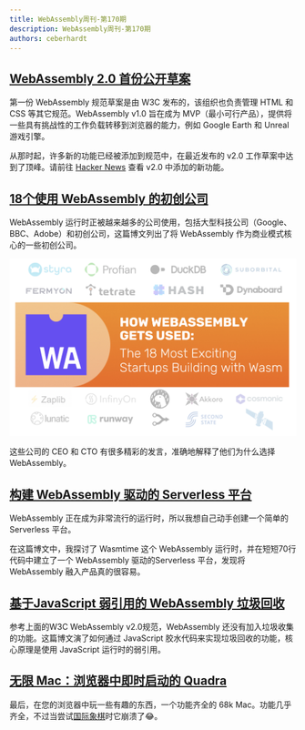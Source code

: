 ```yaml
---
title: WebAssembly周刊-第170期
description: WebAssembly周刊-第170期
authors: ceberhardt
---
```


## [WebAssembly 2.0 首份公开草案](https://www.w3.org/TR/wasm-core-2/)

第一份 WebAssembly 规范草案是由 W3C 发布的，该组织也负责管理 HTML 和 CSS 等其它规范。WebAssembly v1.0 旨在成为 MVP（最小可行产品），提供将一些具有挑战性的工作负载转移到浏览器的能力，例如 Google Earth 和 Unreal 游戏引擎。

从那时起，许多新的功能已经被添加到规范中，在最近发布的 v2.0 工作草案中达到了顶峰。请前往 [Hacker News](https://news.ycombinator.com/item?id=31088412) 查看 v2.0 中添加的新功能。

## [18个使用 WebAssembly 的初创公司 ](https://reneeshah.medium.com/how-webassembly-gets-used-the-18-most-exciting-startups-building-with-wasm-939474e951db)

WebAssembly 运行时正被越来越多的公司使用，包括大型科技公司（Google、BBC、Adobe）和初创公司，这篇博文列出了将 WebAssembly 作为商业模式核心的一些初创公司。

![where wasm](./images/170.png)

这些公司的 CEO 和 CTO 有很多精彩的发言，准确地解释了他们为什么选择 WebAssembly。

## [构建 WebAssembly 驱动的 Serverless 平台](https://blog.scottlogic.com/2022/04/16/wasm-faas.html)

WebAssembly 正在成为非常流行的运行时，所以我想自己动手创建一个简单的 Serverless 平台。

在这篇博文中，我探讨了 Wasmtime 这个 WebAssembly 运行时，并在短短70行代码中建立了一个 WebAssembly 驱动的Serverless 平台，发现将 WebAssembly 融入产品真的很容易。

## [基于JavaScript 弱引用的 WebAssembly 垃圾回收](https://jott.live/markdown/js_gc_in_wasm)

参考上面的W3C WebAssembly v2.0规范，WebAssembly 还没有加入垃圾收集的功能。这篇博文演了如何通过 JavaScript 胶水代码来实现垃圾回收的功能，核心原理是使用 JavaScript 运行时的弱引用。

## [无限 Mac：浏览器中即时启动的 Quadra](https://blog.persistent.info/2022/03/blog-post.html)

最后，在您的浏览器中玩一些有趣的东西，一个功能齐全的 68k Mac。功能几乎齐全，不过当尝试[国际象棋](https://en.wikipedia.org/wiki/Battle_Chess)时它崩溃了😂。